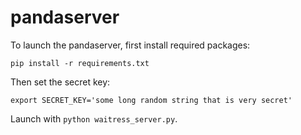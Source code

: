 # pandaserver

To launch the pandaserver, first install required packages:

`pip install -r requirements.txt`

Then set the secret key:

`export SECRET_KEY='some long random string that is very secret'`

Launch with `python waitress_server.py`.

